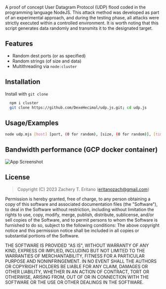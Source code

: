 A proof of concept User Datagram Protocol (UDP) flood coded in the programming language NodeJS. This attack method was developed as part of an experimental approach, and during the testing phase, all attacks were strictly executed within a controlled environment. It is worth noting that this script generates data randomly and transmits it to the designated target.

## Features

- Random dest ports (or as specified)
- Random strings (of size and data)
- Multithreading via `node:cluster`

## Installation

Install with `git clone`

```bash
  npm i cluster
  git clone https://github.com/DexeHecimal/udp.js.git; cd udp.js
```

    
## Usage/Examples

```bash
node udp.mjs [host] [port, (0 for random), [size, (0 for random)], [time] [threads]
```


## Bandwidth performance (GCP docker container)
![App Screenshot](https://cdn.discordapp.com/attachments/948759932415656016/1088949052160348250/image.png)

## License 

> Copyright (C) 2023 Zachery T. Eritano (eritanozach@gmail.com)

Permission is hereby granted, free of charge, to any person obtaining a copy of this software and associated 
documentation files (the "Software"), to deal in the Software without restriction, including without limitation 
the rights to use, copy, modify, merge, publish, distribute, sublicense, and/or sell copies of the Software, 
and to permit persons to whom the Software is furnished to do so, subject to the following conditions:
The above copyright notice and this permission notice shall be included in all copies or substantial portions 
of the Software.

THE SOFTWARE IS PROVIDED "AS IS", WITHOUT WARRANTY OF ANY KIND, EXPRESS OR IMPLIED, INCLUDING BUT NOT LIMITED 
TO THE WARRANTIES OF MERCHANTABILITY, FITNESS FOR A PARTICULAR PURPOSE AND NONINFRINGEMENT. IN NO EVENT SHALL 
THE AUTHORS OR COPYRIGHT HOLDERS BE LIABLE FOR ANY CLAIM, DAMAGES OR OTHER LIABILITY, WHETHER IN AN ACTION OF 
CONTRACT, TORT OR OTHERWISE, ARISING FROM, OUT OF OR IN CONNECTION WITH THE SOFTWARE OR THE USE OR OTHER DEALINGS 
IN THE SOFTWARE.

